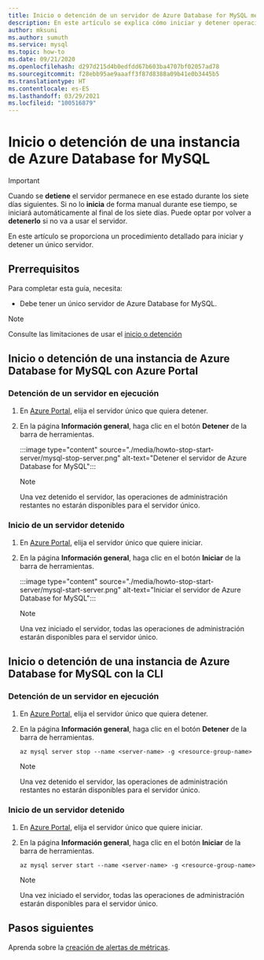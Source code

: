 ```yaml
---
title: Inicio o detención de un servidor de Azure Database for MySQL mediante Azure Portal
description: En este artículo se explica cómo iniciar y detener operaciones en Azure Database for MySQL.
author: mksuni
ms.author: sumuth
ms.service: mysql
ms.topic: how-to
ms.date: 09/21/2020
ms.openlocfilehash: d297d215d4b0edfdd67b603ba4707bf02057ad78
ms.sourcegitcommit: f28ebb95ae9aaaff3f87d8388a09b41e0b3445b5
ms.translationtype: HT
ms.contentlocale: es-ES
ms.lasthandoff: 03/29/2021
ms.locfileid: "100516879"
---
```

# <a name="stopstart-an-azure-database-for-mysql"></a>Inicio o detención de una instancia de Azure Database for MySQL

> [!IMPORTANT]
>  Cuando se **detiene** el servidor permanece en ese estado durante los siete días siguientes. Si no lo **inicia** de forma manual durante ese tiempo, se iniciará automáticamente al final de los siete días. Puede optar por volver a **detenerlo** si no va a usar el servidor.

En este artículo se proporciona un procedimiento detallado para iniciar y detener un único servidor.

## <a name="prerequisites"></a>Prerrequisitos

Para completar esta guía, necesita:

-   Debe tener un único servidor de Azure Database for MySQL.

> [!NOTE]
> Consulte las limitaciones de usar el [inicio o detención](concepts-servers.md#limitations-of-stopstart-operation)

## <a name="how-to-stopstart-the-azure-database-for-mysql-using-azure-portal"></a>Inicio o detención de una instancia de Azure Database for MySQL con Azure Portal

### <a name="stop-a-running-server"></a>Detención de un servidor en ejecución

1.  En [Azure Portal](https://portal.azure.com/), elija el servidor único que quiera detener.

2.  En la página **Información general**, haga clic en el botón **Detener** de la barra de herramientas.

    :::image type="content" source="./media/howto-stop-start-server/mysql-stop-server.png" alt-text="Detener el servidor de Azure Database for MySQL":::

    > [!NOTE]
    > Una vez detenido el servidor, las operaciones de administración restantes no estarán disponibles para el servidor único.

### <a name="start-a-stopped-server"></a>Inicio de un servidor detenido

1.  En [Azure Portal](https://portal.azure.com/), elija el servidor único que quiere iniciar.

2.  En la página **Información general**, haga clic en el botón **Iniciar** de la barra de herramientas.

    :::image type="content" source="./media/howto-stop-start-server/mysql-start-server.png" alt-text="Iniciar el servidor de Azure Database for MySQL":::

    > [!NOTE]
    > Una vez iniciado el servidor, todas las operaciones de administración estarán disponibles para el servidor único.

## <a name="how-to-stopstart-the-azure-database-for-mysql-using-cli"></a>Inicio o detención de una instancia de Azure Database for MySQL con la CLI

### <a name="stop-a-running-server"></a>Detención de un servidor en ejecución

1.  En [Azure Portal](https://portal.azure.com/), elija el servidor único que quiera detener.

2.  En la página **Información general**, haga clic en el botón **Detener** de la barra de herramientas.

    ```azurecli-interactive
    az mysql server stop --name <server-name> -g <resource-group-name>
    ```
    > [!NOTE]
    > Una vez detenido el servidor, las operaciones de administración restantes no estarán disponibles para el servidor único.

### <a name="start-a-stopped-server"></a>Inicio de un servidor detenido

1.  En [Azure Portal](https://portal.azure.com/), elija el servidor único que quiere iniciar.

2.  En la página **Información general**, haga clic en el botón **Iniciar** de la barra de herramientas.

    ```azurecli-interactive
    az mysql server start --name <server-name> -g <resource-group-name>
    ```
    > [!NOTE]
    > Una vez iniciado el servidor, todas las operaciones de administración estarán disponibles para el servidor único.

## <a name="next-steps"></a>Pasos siguientes
Aprenda sobre la [creación de alertas de métricas](howto-alert-on-metric.md).
